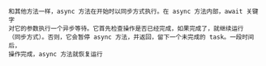     和其他方法一样，async 方法在开始时以同步方式执行。在 async 方法内部，await 关键字
    对它的参数执行一个异步等待。它首先检查操作是否已经完成，如果完成了，就继续运行
    （同步方式）。否则，它会暂停 async 方法，并返回，留下一个未完成的 task。一段时间后，
    操作完成，async 方法就恢复运行